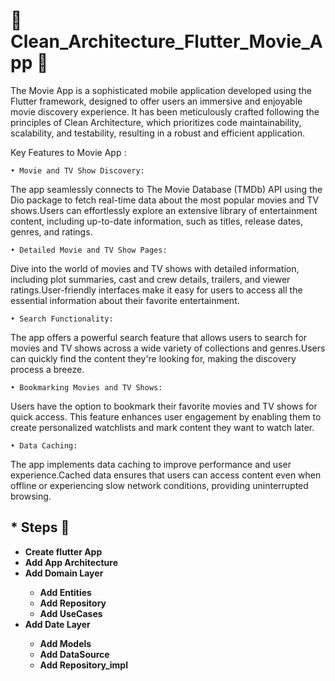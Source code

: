 # 🔹 Clean_Architecture_Flutter_Movie_App 🎥

The Movie App is a sophisticated mobile application developed using the Flutter framework, designed to offer users an immersive and enjoyable movie discovery experience. It has been meticulously crafted following the principles of Clean Architecture, which prioritizes code maintainability, scalability, and testability, resulting in a robust and efficient application.

Key Features to Movie App :

    • Movie and TV Show Discovery:

The app seamlessly connects to The Movie Database (TMDb) API using the Dio package to fetch real-time data about the most popular movies and TV shows.Users can effortlessly explore an extensive library of entertainment content, including up-to-date information, such as titles, release dates, genres, and ratings.

    • Detailed Movie and TV Show Pages:

Dive into the world of movies and TV shows with detailed information, including plot summaries, cast and crew details, trailers, and viewer ratings.User-friendly interfaces make it easy for users to access all the essential information about their favorite entertainment.

    • Search Functionality:

The app offers a powerful search feature that allows users to search for movies and TV shows across a wide variety of collections and genres.Users can quickly find the content they're looking for, making the discovery process a breeze.

    • Bookmarking Movies and TV Shows:

Users have the option to bookmark their favorite movies and TV shows for quick access.
This feature enhances user engagement by enabling them to create personalized watchlists and mark content they want to watch later.

    • Data Caching:

The app implements data caching to improve performance and user experience.Cached data ensures that users can access content even when offline or experiencing slow network conditions, providing uninterrupted browsing.

## \* Steps 🐾

- <b> Create flutter App
- <b> Add App Architecture
- <b> Add Domain Layer
  - Add Entities
  - Add Repository
  - Add UseCases
- <b> Add Date Layer
  - Add Models
  - Add DataSource
  - Add Repository_impl
